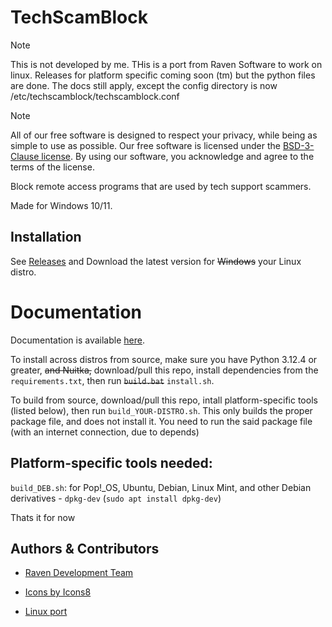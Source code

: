 
# TechScamBlock
> [!NOTE]
> This is not developed by me. THis is a port from Raven Software to work on linux. Releases for platform specific coming soon (tm) but the python files are done. The docs still apply, except the config directory is now /etc/techscamblock/techscamblock.conf

> [!NOTE]
> All of our free software is designed to respect your privacy, while being as simple to use as possible. Our free software is licensed under the [BSD-3-Clause license](https://ravendevteam.org/files/BSD-3-Clause.txt). By using our software, you acknowledge and agree to the terms of the license.

Block remote access programs that are used by tech support scammers.

Made for Windows 10/11.

## Installation
See [Releases](https://github.com/textdev-0/techscamblock-linux/releases/tag/1.0.0) and Download the latest version for ~~Windows~~ your Linux distro.

# Documentation
Documentation is available [here](https://docs.ravendevteam.org/techscamblock).

To install across distros from source, make sure you have Python 3.12.4 or greater, ~~and Nuitka,~~ download/pull this repo, install dependencies from the `requirements.txt`, then run ~~`build.bat`~~ `install.sh`.

To build from source, download/pull this repo, intall platform-specific tools (listed below), then run `build_YOUR-DISTRO.sh`.
This only builds the proper package file, and does not install it. You need to run the said package file (with an internet connection, due to depends)

## Platform-specific tools needed:
`build_DEB.sh`: for Pop!_OS, Ubuntu, Debian, Linux Mint, and other Debian derivatives - `dpkg-dev` (`sudo apt install dpkg-dev`)

Thats it for now

## Authors & Contributors

- [Raven Development Team](https://ravendevteam.org/)
- [Icons by Icons8](https://icons8.com/)

- [Linux port](https://github.com/textdev-0/techscamblock-linux/)


